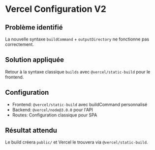 # Vercel Configuration V2

## Problème identifié
La nouvelle syntaxe `buildCommand` + `outputDirectory` ne fonctionne pas correctement.

## Solution appliquée
Retour à la syntaxe classique `builds` avec `@vercel/static-build` pour le frontend.

## Configuration
- Frontend: `@vercel/static-build` avec buildCommand personnalisé
- Backend: `@vercel/node@3.0.0` pour l'API
- Routes: Configuration classique pour SPA

## Résultat attendu
Le build créera `public/` et Vercel le trouvera via `@vercel/static-build`.